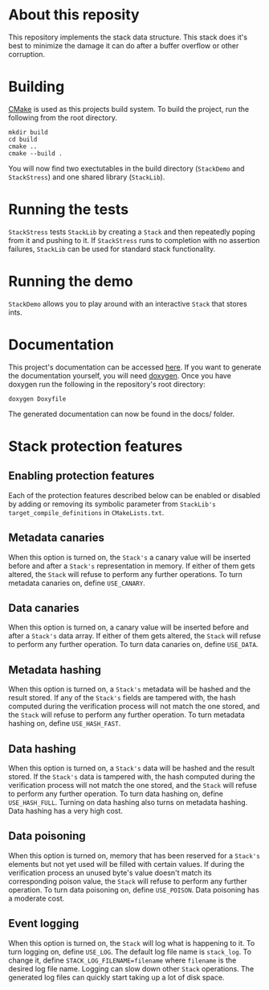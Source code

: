 # About this reposity

This repository implements the stack data structure.
This stack does it's best to minimize the damage it can do after a buffer overflow or
other corruption.

# Building

[CMake](https://cmake.org/) is used as this projects build system. To build the project,
run the following from the root directory.

```
mkdir build
cd build
cmake ..
cmake --build .
```

You will now find two exectutables in the build directory (`StackDemo` and `StackStress`) and one shared
library (`StackLib`).

# Running the tests

`StackStress` tests `StackLib` by creating a `Stack` and then repeatedly poping from it and pushing to it.
If `StackStress` runs to completion with no assertion failures,
`StackLib` can be used for standard stack functionality.

# Running the demo

`StackDemo` allows you to play around with an interactive `Stack` that stores ints.

# Documentation

This project's documentation can be accessed [here](https://attractadore.github.io/TrackStackDocs).
If you want to generate the documentation yourself, you will need [doxygen](https://www.doxygen.nl).
Once you have doxygen run the following in the repository's root directory:

```
doxygen Doxyfile
```

The generated documentation can now be found in the docs/ folder.

# Stack protection features

## Enabling protection features

Each of the protection features described below can be enabled or disabled by adding or removing its symbolic parameter
from `StackLib's` `target_compile_definitions` in `CMakeLists.txt`.

## Metadata canaries

When this option is turned on, the `Stack's` a canary value will be inserted before and after a `Stack's` representation in memory.
If either of them gets altered, the `Stack` will refuse to perform any further operations.
To turn metadata canaries on, define `USE_CANARY`.

## Data canaries
When this option is turned on, a canary value will be inserted before and after a `Stack's` data array.
If either of them gets altered, the `Stack` will refuse to perform any further operation.
To turn data canaries on, define `USE_DATA`.

## Metadata hashing
When this option is turned on, a `Stack's` metadata will be hashed and the result stored.
If any of the `Stack's` fields are tampered with, the hash computed during the verification process
will not match the one stored,
and the `Stack` will refuse to perform any further operation.
To turn metadata hashing on, define `USE_HASH_FAST`.

## Data hashing
When this option is turned on, a `Stack's` data will be hashed and the result stored.
If the `Stack's` data is tampered with, the hash computed during the verification process
will not match the one stored,
and the `Stack` will refuse to perform any further operation.
To turn data hashing on, define `USE_HASH_FULL`.
Turning on data hashing also turns on metadata hashing.
Data hashing has a very high cost.

## Data poisoning
When this option is turned on, memory that has been reserved for a `Stack's` elements but not yet
used will be filled with certain values. If during the verification process
an unused byte's value doesn't match its corresponding poison value,
the `Stack` will refuse to perform any further operation.
To turn data poisoning on, define `USE_POISON`.
Data poisoning has a moderate cost.

## Event logging
When this option is turned on, the `Stack` will log what is happening to it.
To turn logging on, define `USE_LOG`. The default log file name is `stack_log`.
To change it, define `STACK_LOG_FILENAME=filename` where `filename` is the desired log file name.
Logging can slow down other `Stack` operations.
The generated log files can quickly start taking up a lot of disk space.
